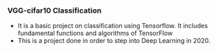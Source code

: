 
### VGG-cifar10 Classification
- It is a basic project on classification using Tensorflow. It includes fundamental functions and algorithms of TensorFlow
- This is a project done in order to step into Deep Learning in 2020.
